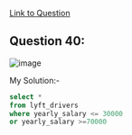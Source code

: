[Link to Question](https://platform.stratascratch.com/coding/10003-lyft-driver-wages?code_type=1)

## Question 40:

![image](https://user-images.githubusercontent.com/100412162/200647662-5b2a0838-3acd-4ba9-b25c-2f45e49b02af.png)


My Solution:-

~~~~sql
select *
from lyft_drivers
where yearly_salary <= 30000
or yearly_salary >=70000
~~~~
